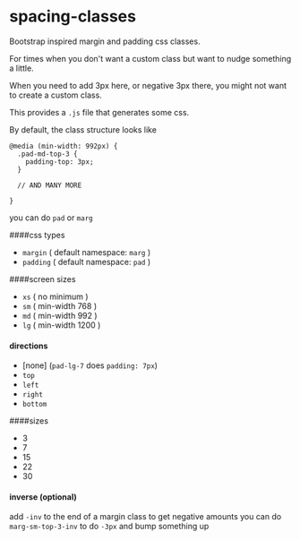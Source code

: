 spacing-classes
===============

Bootstrap inspired margin and padding css classes.

For times when you don't want a custom class but want to nudge something a little.

When you need to add 3px here, or negative 3px there, you might not want to create a custom class.

This provides a `.js` file that generates some css.

By default, the class structure looks like 

    @media (min-width: 992px) {
      .pad-md-top-3 {
        padding-top: 3px;
      }
      
      // AND MANY MORE
    
    }

you can do `pad` or `marg`

####css types
* `margin` ( default namespace: `marg` )
* `padding` ( default namespace: `pad` )

####screen sizes
* `xs` ( no minimum )
* `sm` ( min-width 768 )
* `md` ( min-width 992 )
* `lg` ( min-width 1200 )

#### directions
* [none] (`pad-lg-7` does `padding: 7px`)
* `top`
* `left`
* `right`
* `bottom`

####sizes

* 3
* 7
* 15
* 22
* 30

#### inverse (optional)
add `-inv` to the end of a margin class to get negative amounts
you can do `marg-sm-top-3-inv` to do `-3px` and bump something up
